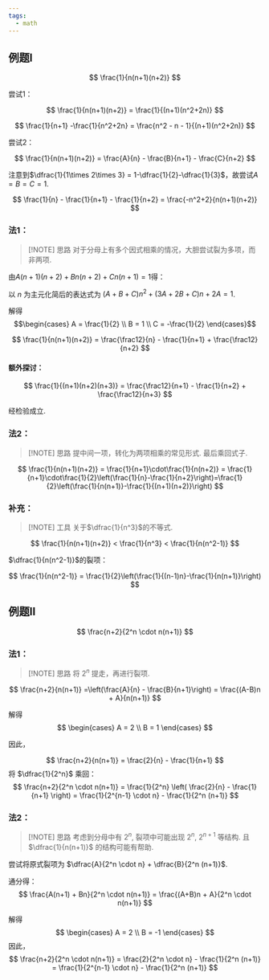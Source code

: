 ```yaml
---
tags:
  - math
---
```


## 例题I

$$
\frac{1}{n(n+1)(n+2)}
$$

尝试1：

$$
\frac{1}{n(n+1)(n+2)} = \frac{1}{(n+1)(n^2+2n)}
$$

$$
\frac{1}{n+1} -\frac{1}{n^2+2n} = \frac{n^2 - n - 1}{(n+1)(n^2+2n)}
$$

尝试2：

$$
\frac{1}{n(n+1)(n+2)} = \frac{A}{n} - \frac{B}{n+1} - \frac{C}{n+2}
$$

注意到$\dfrac{1}{1\times 2\times 3} = 1-\dfrac{1}{2}-\dfrac{1}{3}$，故尝试$A=B=C=1$.

$$
\frac{1}{n} - \frac{1}{n+1} - \frac{1}{n+2} = \frac{-n^2+2}{n(n+1)(n+2)}
$$

### 法1：

> [!NOTE] 思路
> 对于分母上有多个因式相乘的情况，大胆尝试裂为多项，而非两项.

由$A(n+1)(n+2)+Bn(n+2)+Cn(n+1) = 1$得：

以 $n$ 为主元化简后的表达式为 $(A + B + C)n^2 + (3A + 2B + C)n + 2A = 1$.

解得
$$\begin{cases}
A = \frac{1}{2} \\
B = 1 \\
C = -\frac{1}{2}
\end{cases}$$

$$
\frac{1}{n(n+1)(n+2)} = \frac{\frac12}{n} - \frac{1}{n+1} + \frac{\frac12}{n+2}
$$

#### 额外探讨：

$$
\frac{1}{(n+1)(n+2)(n+3)} = \frac{\frac12}{n+1} - \frac{1}{n+2} + \frac{\frac12}{n+3}
$$

经检验成立.

### 法2：

> [!NOTE] 思路
> 提中间一项，转化为两项相乘的常见形式. 最后乘回式子.

$$
\frac{1}{n(n+1)(n+2)} = \frac{1}{n+1}\cdot\frac{1}{n(n+2)} = \frac{1}{n+1}\cdot\frac{1}{2}\left(\frac{1}{n}-\frac{1}{n+2}\right)=\frac{1}{2}\left(\frac{1}{n(n+1)}-\frac{1}{(n+1)(n+2)}\right)
$$

### 补充：

> [!NOTE] 工具
> 关于$\dfrac{1}{n^3}$的不等式.

$$
\frac{1}{n(n+1)(n+2)} < \frac{1}{n^3} < \frac{1}{n(n^2-1)}
$$

$\dfrac{1}{n(n^2-1)}$的裂项：

$$
\frac{1}{n(n^2-1)} = \frac{1}{2}\left(\frac{1}{(n-1)n}-\frac{1}{n(n+1)}\right)
$$

## 例题II

$$
\frac{n+2}{2^n \cdot n(n+1)}
$$

### 法1：

> [!NOTE] 思路
> 将 $2^n$ 提走，再进行裂项.

$$
\frac{n+2}{n(n+1)} =\left(\frac{A}{n} - \frac{B}{n+1}\right) = \frac{(A-B)n + A}{n(n+1)}
$$

解得
$$
\begin{cases}
A = 2 \\
B = 1
\end{cases}
$$

因此，

$$
\frac{n+2}{n(n+1)} = \frac{2}{n} - \frac{1}{n+1}
$$
将 $\dfrac{1}{2^n}$ 乘回：
$$
\frac{n+2}{2^n \cdot n(n+1)} = \frac{1}{2^n} \left( \frac{2}{n} - \frac{1}{n+1} \right) = \frac{1}{2^{n-1} \cdot n} - \frac{1}{2^n (n+1)}
$$

### 法2：

> [!NOTE] 思路
> 考虑到分母中有 $2^n$, 裂项中可能出现 $2^n$, $2^{n+1}$ 等结构. 且 $\dfrac{1}{n(n+1)}$ 的结构可能有帮助.

尝试将原式裂项为 $\dfrac{A}{2^n \cdot n} + \dfrac{B}{2^n (n+1)}$.

通分得：
$$
\frac{A(n+1) + Bn}{2^n \cdot n(n+1)} = \frac{(A+B)n + A}{2^n \cdot n(n+1)}
$$

解得
$$
\begin{cases}
A = 2 \\
B = -1
\end{cases}
$$
因此，
$$
\frac{n+2}{2^n \cdot n(n+1)} = \frac{2}{2^n \cdot n} - \frac{1}{2^n (n+1)} = \frac{1}{2^{n-1} \cdot n} - \frac{1}{2^n (n+1)}
$$